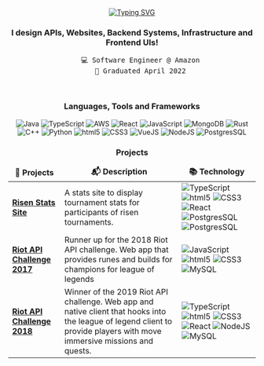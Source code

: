 <div align="center">
<a href="https://git.io/typing-svg"><img src="https://readme-typing-svg.demolab.com?font=Fira+Code&weight=900&size=24&duration=2000&pause=6000&color=10F1F7&center=true&vCenter=true&repeat=false&random=false&width=435&lines=%E2%A0%80Hi%2C+I'm+Josh!" alt="Typing SVG" /></a><h3>I design APIs, Websites, Backend Systems, Infrastructure and Frontend UIs!</h3>
<pre>
    💻 Software Engineer @ Amazon
    💼 Graduated April 2022
</pre>
<br>
<h3>Languages, Tools and Frameworks</h3>
<p>
<img alt="Java" src="https://img.shields.io/badge/-Java-DD0031?style=flat-square&logoColor=white" />
<img alt="TypeScript" src="https://img.shields.io/badge/-TypeScript-3178C6?style=flat-square&logo=typescript&logoColor=white" />
<img alt="AWS" src="https://img.shields.io/badge/-AWS-232F3E?style=flat-square&logo=Amazon%20AWS&logoColor=white" />
<img alt="React" src="https://img.shields.io/badge/-React-61DAFB?style=flat-square&logo=react&logoColor=white" />
<img alt="JavaScript" src="https://img.shields.io/badge/-JavaScript-F7DF1E?style=flat-square&logo=JavaScript&logoColor=white" />
<img alt="MongoDB" src="https://img.shields.io/badge/-MongoDB-47A248?style=flat-square&logo=mongoDB&logoColor=white" />
<img alt="Rust" src="https://img.shields.io/badge/-Rust-000000?style=flat-square&logo=rust&logoColor=white" />
<img alt="C++" src="https://img.shields.io/badge/-C++-00599C?style=flat-square&logo=cplusplus&logoColor=white" />
<img alt="Python" src="https://img.shields.io/badge/-Python-3776AB?style=flat-square&logo=python&logoColor=white" />
<img alt="html5" src="https://img.shields.io/badge/-HTML5-E34F26?style=flat-square&logo=html5&logoColor=white" />
<img alt="CSS3" src="https://img.shields.io/badge/-CSS3-1572B6?style=flat-square&logo=CSS3&logoColor=white" />
<img alt="VueJS" src="https://img.shields.io/badge/-VueJS-4FC08D?style=flat-square&logo=vuedotjs&logoColor=white" />
<img alt="NodeJS" src="https://img.shields.io/badge/-NodeJS-339933?style=flat-square&logo=nodedotjs&logoColor=white" />
<img alt="PostgresSQL" src="https://img.shields.io/badge/-PostgresSQL-4169E1?style=flat-square&logo=postgresql&logoColor=white" />
</p>
<h3>Projects</h3>
<table>
  <thead align="center">
    <t>
      <td><b>🎁 Projects</b></td>
      <td><b>📬 Description</b></td>
      <td><b>📚 Technology</b></td>
    </t>
  </thead>
  <tbody>
    <tr>
        <td><a href="https://github.com/afieldi/2018-Riot-API-Challenge"><b>Risen Stats Site</b></a></td>
        <td>
             A stats site to display tournament stats for participants of risen tournaments.
        </td>
        <td>
            <img alt="TypeScript" src="https://img.shields.io/badge/-TypeScript-3178C6?style=flat-square&logo=typescript&logoColor=white" />
            <img alt="html5" src="https://img.shields.io/badge/-HTML5-E34F26?style=flat-square&logo=html5&logoColor=white" />
            <img alt="CSS3" src="https://img.shields.io/badge/-CSS3-1572B6?style=flat-square&logo=CSS3&logoColor=white" />
            <img alt="React" src="https://img.shields.io/badge/-React-61DAFB?style=flat-square&logo=react&logoColor=white" />
            <img alt="PostgresSQL" src="https://img.shields.io/badge/-ExpressJS-000000?style=flat-square&logo=express&logoColor=white" />
            <img alt="PostgresSQL" src="https://img.shields.io/badge/-PostgresSQL-4169E1?style=flat-square&logo=postgresql&logoColor=white" />
        </td>
    </tr>
    <tr>
        <td><a href="https://github.com/Vexrax/lolApi2017"><b>Riot API Challenge 2017</b></a></td>
        <td>
             Runner up for the 2018 Riot API challenge. Web app that provides runes and builds for champions for league of legends
        </td>
        <td>
            <img alt="JavaScript" src="https://img.shields.io/badge/-JavaScript-F7DF1E?style=flat-square&logo=JavaScript&logoColor=white" />
            <img alt="html5" src="https://img.shields.io/badge/-HTML5-E34F26?style=flat-square&logo=html5&logoColor=white" />
            <img alt="CSS3" src="https://img.shields.io/badge/-CSS3-1572B6?style=flat-square&logo=CSS3&logoColor=white" />
            <img alt="MySQL" src="https://img.shields.io/badge/-MySQL-4479A1?style=flat-square&logo=mysql&logoColor=white" />
        </td>
    </tr>
    <tr>
        <td><a href="https://github.com/afieldi/2018-Riot-API-Challenge"><b>Riot API Challenge 2018</b></a></td>
        <td>
            Winner of the 2019 Riot API challenge. Web app and native client that hooks into the league of legend client to provide players with move immersive missions and quests.        </td>
        <td>
            <img alt="TypeScript" src="https://img.shields.io/badge/-TypeScript-3178C6?style=flat-square&logo=typescript&logoColor=white" />
            <img alt="html5" src="https://img.shields.io/badge/-HTML5-E34F26?style=flat-square&logo=html5&logoColor=white" />
            <img alt="CSS3" src="https://img.shields.io/badge/-CSS3-1572B6?style=flat-square&logo=CSS3&logoColor=white" />
            <img alt="React" src="https://img.shields.io/badge/-React-61DAFB?style=flat-square&logo=react&logoColor=white" />
            <img alt="NodeJS" src="https://img.shields.io/badge/-NodeJS-339933?style=flat-square&logo=nodedotjs&logoColor=white" />
            <img alt="MySQL" src="https://img.shields.io/badge/-MySQL-4479A1?style=flat-square&logo=mysql&logoColor=white" />
        </td>
    </tr>
  </tbody>
</table>
</div>